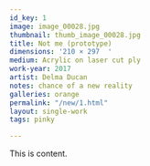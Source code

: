 ```yaml
---
id_key: 1
image: image_00028.jpg
thumbnail: thumb_image_00028.jpg
title: Not me (prototype)
dimensions: '210 × 297  '
medium: Acrylic on laser cut ply
work-year: 2017
artist: Delma Ducan  
notes: chance of a new reality
galleries: orange
permalink: "/new/1.html"
layout: single-work
tags: pinky

---
```

This is content.